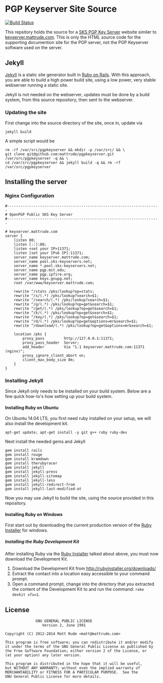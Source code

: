 # PGP Keyserver Site Source

[![Build Status](https://travis-ci.org/mattrude/pgpkeyserver.svg?branch=master)](https://travis-ci.org/mattrude/pgpkeyserver)

This repsitory holds the source for a [SKS PGP Key Server](https://sks-keyservers.net/) website similer to [keyserver.mattrude.com](http://keyserver.mattrude.com).  This is only the HTML source code for the supporting documention site for the PGP server, not the PGP Keyserver software used on the server.

## Jekyll

[Jekyll](http://jekyllrb.com/) is a static site generator built in [Ruby on Rails](http://rubyonrails.org/). With this approach, you are able to build a high power build site, using a low power, very stable webserver running a static site.

Jekyll is not needed on the webserver, updates must be done by a build system, from this source repository, then sent to the webserver.

### Updating the site

First change into the source directory of the site, once in, update via

    jekyll build

A simple script would be

    rm -rf /var/src/pgpkeyserver && mkdir -p /var/src/ && \
    git clone git@github.com:mattrude/pgpkeyserver.git /var/src/pgpkeyserver -q && \
    cd /var/src/pgpkeyserver && jekyll build -q && rm -rf /var/src/pgpkeyserver

## Installing the server

### Nginx Configuration

    #----------------------------------------------------------------------
    # OpenPGP Public SKS Key Server
    #----------------------------------------------------------------------

    # keyserver.mattrude.com
    server {
        listen 80;
        listen [::]:80;
        listen <set your IP>11371;
        listen [set your IPv6 IP]:11371;
        server_name keyserver.mattrude.com;
        server_name pool.sks-keyservers.net;
        server_name *.pool.sks-keyservers.net;
        server_name pgp.mit.edu;
        server_name pgp.ipfire.org;
        server_name keys.gnupg.net;
        root /var/www/keyserver.mattrude.com;

        rewrite ^/stats /pks/lookup?op=stats;
        rewrite ^/s/(.*) /pks/lookup?search=$1;
        rewrite ^/search/(.*) /pks/lookup?search=$1;
        rewrite ^/g/(.*) /pks/lookup?op=get&search=$1;
        rewrite ^/get/(.*) /pks/lookup?op=get&search=$1;
        rewrite ^/k/(.*) /pks/lookup?op=get&search=$1;
        rewrite ^/key/(.*) /pks/lookup?op=get&search=$1;
        rewrite ^/d/(.*) /pks/lookup?op=get&options=mr&search=$1;
        rewrite ^/download/(.*) /pks/lookup?op=get&options=mr&search=$1;

        location /pks {
            proxy_pass         http://127.0.0.1:11371;
            proxy_pass_header  Server;
            add_header         Via "1.1 keyserver.mattrude.com:11371 (nginx)";
            proxy_ignore_client_abort on;
            client_max_body_size 8m;
        }
    }


### Installing Jekyll
Since Jekyll only needs to be installed on your build system. Below are a few quick how-to's how setting up your build system.

#### Installing Ruby on Ubuntu
On Ubuntu 14.04 LTS, you first need ruby installed on your setup, we will also install the development kit.

    apt-get update; apt-get install -y git g++ ruby ruby-dev

Next install the needed gems and Jekyll

    gem install rails
    gem install rouge
    gem install kramdown
    gem install therubyracer
    gem install jekyll
    gem install jekyll-press
    gem install jekyll-sitemap
    gem install jekyll-less
    gem install jekyll-redirect-from
    gem install jekyll-last-modified-at

Now you may use Jekyll to build the site, using the source provided in this repository.

#### Installing Ruby on Windows
First start out by downloading the current production version of the [Ruby Installer](http://rubyinstaller.org/downloads/) for windows.

##### Installing the Ruby Development Kit
After installing Ruby via the [Ruby Installer](http://rubyinstaller.org/downloads/) talked about above, you must now download the Development Kit.

1. Download the Development Kit from http://rubyinstaller.org/downloads/
1. Extract the contact into a location easy accessible to your command prompt.
1. Open a command prompt, change into the directory that you extracted the content of the Development Kit to and run the command: `rake devkit sfx=1`.

## License

                  GNU GENERAL PUBLIC LICENSE
                     Version 2, June 1991

    Copyright (C) 2012-2014 Matt Rude <matt@mattrude.com>

    This program is free software; you can redistribute it and/or modify
    it under the terms of the GNU General Public License as published by
    the Free Software Foundation; either version 2 of the License, or
    (at your option) any later version.

    This program is distributed in the hope that it will be useful,
    but WITHOUT ANY WARRANTY; without even the implied warranty of
    MERCHANTABILITY or FITNESS FOR A PARTICULAR PURPOSE.  See the
    GNU General Public License for more details.
